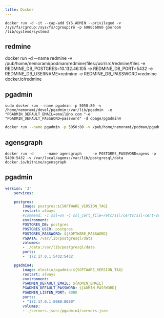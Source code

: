 ```yaml
---
title: Docker
---
```


`docker run -d -it --cap-add SYS_ADMIN --privileged -v /sys/fs/cgroup:/sys/fs/cgroup:ro -p 6080:6080 gooroom /lib/systemd/systemd`

## redmine
docker run -d --name redmine  -v /pub/home/nemorami/podman/redmine/files:/usr/src/redmine/files -e REDMINE_DB_POSTGRES=10.132.46.105 -e REDMINE_DB_PORT=5432 -e REDMINE_DB_USERNAME=redmine -e REDMINE_DB_PASSWORD=redmine docker.io/redmine
## pgadmin
```
sudo docker run --name pgadmin -p 5050:80 -v /home/nemorami/devel/pgadmin:/var/lib/pgadmin  -e "PGADMIN_DEFAULT_EMAIL=email@no.com "-e "PGADMIN_DEFAULT_PASSWORD=password" -d dpage/pgadmin4
```

```bash
docker run --name pgadmin -p 5050:80 -v /pub/home/nemorami/podman/pgadmin4/lib:/var/lib/pgadmin -e "PGADMIN_DEFAULT_EMAIL=nemorami@customs.go.kr" -e "PGADMIN_DEFAULT_PASSWORD=j5nfants" -d docker.io/dpage/pgadmin4
```
## agensgraph
```
docker run -d     --name agensgraph     -e POSTGRES_PASSWORD=agens -p 5400:5432 -v /var/local/agens:/var/lib/postgresql/data docker.io/bitnine/agensgraph 
```

## pgadmin
```yaml
version: '3'
    services:

    postgres:
        image: postgres:${SOFTWARE_VERSION_TAG}
        restart: always
        #command: -c ssl=on -c ssl_cert_file=/etc/ssl/certs/ssl-cert-snakeoil.pem -c ssl_key_file=/etc/ssl/private/ssl-cert-snakeoil.key
        environment:
        POSTGRES_DB: postgres
        POSTGRES_USER: postgres
        POSTGRES_PASSWORD: ${SOFTWARE_PASSWORD}
        PGDATA: /var/lib/postgresql/data
        volumes:
        - ./data:/var/lib/postgresql/data
        ports:
        - '172.17.0.1:5432:5432'

    pgadmin4:
        image: elestio/pgadmin:${SOFTWARE_VERSION_TAG}
        restart: always
        environment:
        PGADMIN_DEFAULT_EMAIL: ${ADMIN_EMAIL}
        PGADMIN_DEFAULT_PASSWORD: ${ADMIN_PASSWORD}
        PGADMIN_LISTEN_PORT: 8080
        ports:
        - "172.17.0.1:8080:8080"
        volumes:
        - ./servers.json:/pgadmin4/servers.json
```
